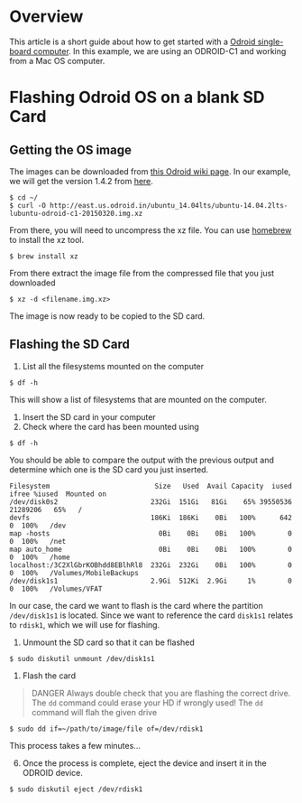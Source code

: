 # Overview
This article is a short guide about how to get started with a [Odroid single-board computer](http://www.hardkernel.com/main/main.php). In this example, we are using an ODROID-C1 and working from a Mac OS computer.  

# Flashing Odroid OS on a blank SD Card

## Getting the OS image
The images can be downloaded from [this Odroid wiki page](http://odroid.com/dokuwiki/doku.php?id=en:c1_release_linux_ubuntu). In our example, we will get the version 1.4.2 from [here](http://east.us.odroid.in/ubuntu_14.04lts/ubuntu-14.04.2lts-lubuntu-odroid-c1-20150320.img.xz).

```
$ cd ~/
$ curl -O http://east.us.odroid.in/ubuntu_14.04lts/ubuntu-14.04.2lts-lubuntu-odroid-c1-20150320.img.xz
```

From there, you will need to uncompress the xz file. You can use [homebrew](http://brew.sh/) to install the xz tool.

```
$ brew install xz
```

From there extract the image file from the compressed file that you just downloaded

```
$ xz -d <filename.img.xz>
```
The image is now ready to be copied to the SD card.

## Flashing the SD Card

1. List all the filesystems mounted on the computer
```
$ df -h
```
This will show a list of filesystems that are mounted on the computer.

1. Insert the SD card in your computer
1. Check where the card has been mounted using
```
$ df -h
```
You should be able to compare the output with the previous output and determine which one is the SD card you just inserted.
```
Filesystem                          Size   Used  Avail Capacity  iused    ifree %iused  Mounted on
/dev/disk0s2                       232Gi  151Gi   81Gi    65% 39550536 21289206   65%   /
devfs                              186Ki  186Ki    0Bi   100%      642        0  100%   /dev
map -hosts                           0Bi    0Bi    0Bi   100%        0        0  100%   /net
map auto_home                        0Bi    0Bi    0Bi   100%        0        0  100%   /home
localhost:/3C2XlGbrKOBhdd8EBlhRl8  232Gi  232Gi    0Bi   100%        0        0  100%   /Volumes/MobileBackups
/dev/disk1s1                       2.9Gi  512Ki  2.9Gi     1%        0        0  100%   /Volumes/VFAT
```
In our case, the card we want to flash is the card where the partition `/dev/disk1s1` is located. Since we want to reference the card `disk1s1` relates to `rdisk1`, which we will use for flashing.

1. Unmount the SD card so that it can be flashed
```
$ sudo diskutil unmount /dev/disk1s1
```
1. Flash the card
> DANGER Always double check that you are flashing the correct drive. The `dd` command could erase your HD if wrongly used!
The `dd` command will flah the given drive

```
$ sudo dd if=~/path/to/image/file of=/dev/rdisk1
```
This process takes a few minutes...

6. Once the process is complete, eject the device and insert it in the ODROID device.
```
$ sudo diskutil eject /dev/rdisk1
```
